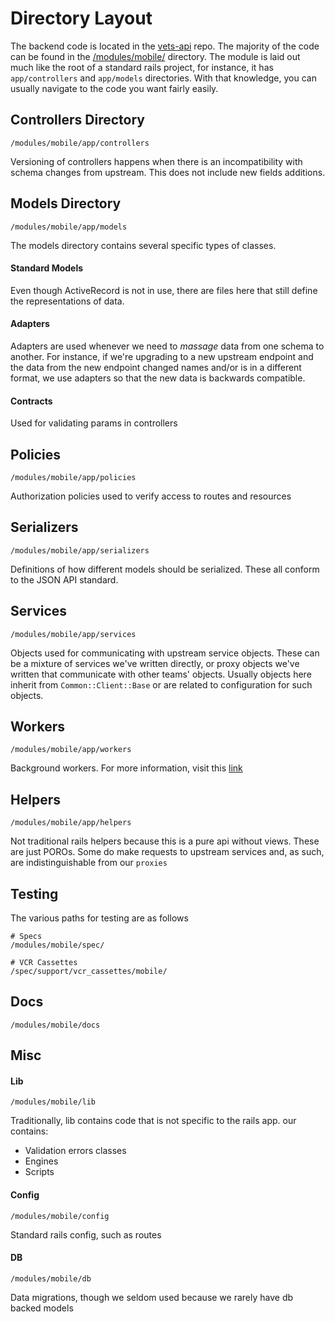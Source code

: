 # Directory Layout

The backend code is located in the [vets-api](https://github.com/department-of-veterans-affairs/vets-api]) repo. The
majority of the code can be found in the [/modules/mobile/](https://github.com/department-of-veterans-affairs/vets-api/tree/1721381f3ca2c3ca65f5be8dbbcf4886f02e067d/modules/mobile)
directory. The module is laid out much like the root of a standard rails project, for instance, it has `app/controllers` and
`app/models` directories. With that knowledge, you can usually navigate to the code you want fairly easily.

## Controllers Directory
```
/modules/mobile/app/controllers  
```
Versioning of controllers happens when there is an incompatibility with schema changes from upstream. This does not
include new fields additions.

## Models Directory
```
/modules/mobile/app/models  
```
The models directory contains several specific types of classes.

#### Standard Models
Even though ActiveRecord is not in use, there are files here that still define the representations of data.

#### Adapters 
Adapters are used whenever we need to _massage_ data from one schema to another. For instance, if we're upgrading to a new
upstream endpoint and the data from the new endpoint changed names and/or is in a different format, we use adapters
so that the new data is backwards compatible.

#### Contracts
Used for validating params in controllers

## Policies
```
/modules/mobile/app/policies
```
Authorization policies used to verify access to routes and resources

## Serializers
```
/modules/mobile/app/serializers
```
Definitions of how different models should be serialized. These all conform to the JSON API standard.

## Services
```
/modules/mobile/app/services
```
Objects used for communicating with upstream service objects. These can be a mixture of services we've written directly,
or proxy objects we've written that communicate with other teams' objects. Usually objects here inherit from
`Common::Client::Base` or are related to configuration for such objects.

## Workers
```
/modules/mobile/app/workers
```
Background workers. For more information, visit this [link](https://department-of-veterans-affairs.github.io/va-mobile-app/docs/Engineering/BackEnd/Architecture/BackgroundWorkersAndCaching)

## Helpers
```
/modules/mobile/app/helpers
```
Not traditional rails helpers because this is a pure api without views. These are just POROs. Some do make requests
to upstream services and, as such, are indistinguishable from our `proxies`

## Testing
The various paths for testing are as follows
```
# Specs
/modules/mobile/spec/

# VCR Cassettes
/spec/support/vcr_cassettes/mobile/
```

## Docs
```
/modules/mobile/docs
```

## Misc
#### Lib
```
/modules/mobile/lib
```
Traditionally, lib contains code that is not specific to the rails app. our contains:
 - Validation errors classes 
 - Engines
 - Scripts

#### Config
```
/modules/mobile/config
```
Standard rails config, such as routes

#### DB
```
/modules/mobile/db
```
Data migrations, though we seldom used because we rarely have db backed models
